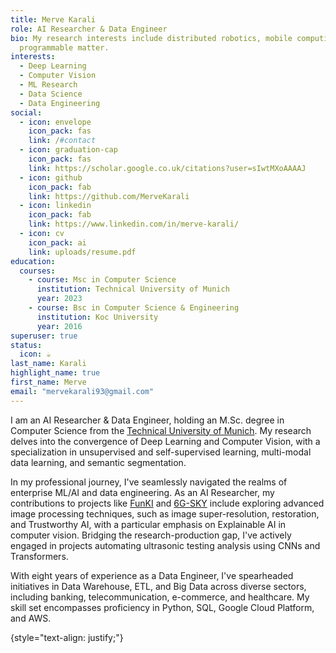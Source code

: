 ```yaml
---
title: Merve Karali
role: AI Researcher & Data Engineer
bio: My research interests include distributed robotics, mobile computing and
  programmable matter.
interests:
  - Deep Learning
  - Computer Vision
  - ML Research
  - Data Science
  - Data Engineering
social:
  - icon: envelope
    icon_pack: fas
    link: /#contact
  - icon: graduation-cap
    icon_pack: fas
    link: https://scholar.google.co.uk/citations?user=sIwtMXoAAAAJ
  - icon: github
    icon_pack: fab
    link: https://github.com/MerveKarali
  - icon: linkedin
    icon_pack: fab
    link: https://www.linkedin.com/in/merve-karali/
  - icon: cv
    icon_pack: ai
    link: uploads/resume.pdf
education:
  courses:
    - course: Msc in Computer Science
      institution: Technical University of Munich
      year: 2023
    - course: Bsc in Computer Science & Engineering
      institution: Koc University
      year: 2016
superuser: true
status:
  icon: ☕️
last_name: Karali
highlight_name: true
first_name: Merve
email: "mervekarali93@gmail.com"
---
```


I am an AI Researcher & Data Engineer, holding an M.Sc. degree in Computer Science from the <a href="https://www.tum.de/en/">Technical University of Munich</a>. My research delves into the convergence of Deep Learning and Computer Vision, with a specialization in unsupervised and self-supervised learning, multi-modal data learning, and semantic segmentation.

In my professional journey, I've seamlessly navigated the realms of enterprise ML/AI and data engineering. As an AI Researcher, my contributions to projects like <a href="https://www.funki.tech/">FunKI</a> and <a href="https://www.6g-sky.net/">6G-SKY</a> include exploring advanced image processing techniques, such as image super-resolution, restoration, and Trustworthy AI, with a particular emphasis on Explainable AI in computer vision. Bridging the research-production gap, I've actively engaged in projects automating ultrasonic testing analysis using CNNs and Transformers.

With eight years of experience as a Data Engineer, I've spearheaded initiatives in Data Warehouse, ETL, and Big Data across diverse sectors, including banking, telecommunication, e-commerce, and healthcare. My skill set encompasses proficiency in Python, SQL, Google Cloud Platform, and AWS.

{style="text-align: justify;"}
